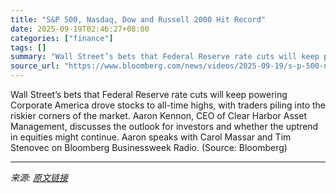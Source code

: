 ```yaml
---
title: "S&P 500, Nasdaq, Dow and Russell 2000 Hit Record"
date: 2025-09-19T02:46:27+08:00
categories: ["finance"]
tags: []
summary: "Wall Street’s bets that Federal Reserve rate cuts will keep powering Corporate America drove stocks to all-time highs, with traders piling into the riskier corners of the market. Aaron Kennon, CEO of "
source_url: "https://www.bloomberg.com/news/videos/2025-09-19/s-p-500-nasdaq-dow-and-russell-2000-hit-record-video"
---
```


Wall Street’s bets that Federal Reserve rate cuts will keep powering Corporate America drove stocks to all-time highs, with traders piling into the riskier corners of the market. Aaron Kennon, CEO of Clear Harbor Asset Management, discusses the outlook for investors and whether the uptrend in equities might continue. Aaron speaks with Carol Massar and Tim Stenovec on Bloomberg Businessweek Radio. (Source: Bloomberg)

---

*来源: [原文链接](https://www.bloomberg.com/news/videos/2025-09-19/s-p-500-nasdaq-dow-and-russell-2000-hit-record-video)*
